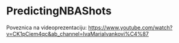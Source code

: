 # PredictingNBAShots

Poveznica na videoprezentaciju: https://www.youtube.com/watch?v=CK1pCiem4qc&ab_channel=IvaMariaIvankovi%C4%87